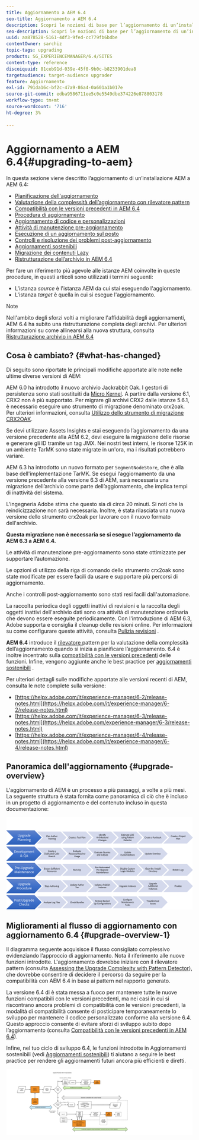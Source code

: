 ```yaml
---
title: Aggiornamento a AEM 6.4
seo-title: Aggiornamento a AEM 6.4
description: Scopri le nozioni di base per l’aggiornamento di un’installazione AEM precedente a AEM 6.4.
seo-description: Scopri le nozioni di base per l’aggiornamento di un’installazione AEM precedente a AEM 6.4.
uuid: aa878528-5161-4df3-9fed-cc779fb6bdbe
contentOwner: sarchiz
topic-tags: upgrading
products: SG_EXPERIENCEMANAGER/6.4/SITES
content-type: reference
discoiquuid: 81ceb91d-039e-45f0-9b0c-b8233901dea8
targetaudience: target-audience upgrader
feature: Aggiornamento
exl-id: 791da16c-bf2c-47a9-86a4-0a601a1b017e
source-git-commit: edba9586711ee5c0e5549dbe374226e878803178
workflow-type: tm+mt
source-wordcount: '716'
ht-degree: 3%

---
```


# Aggiornamento a AEM 6.4{#upgrading-to-aem}

In questa sezione viene descritto l’aggiornamento di un’installazione AEM a AEM 6.4:

* [Pianificazione dell&#39;aggiornamento](/help/sites-deploying/upgrade-planning.md)
* [Valutazione della complessità dell’aggiornamento con rilevatore pattern](/help/sites-deploying/pattern-detector.md)
* [Compatibilità con le versioni precedenti in AEM 6.4](/help/sites-deploying/backward-compatibility.md)
* [Procedura di aggiornamento](/help/sites-deploying/upgrade-procedure.md)
* [Aggiornamento di codice e personalizzazioni](/help/sites-deploying/upgrading-code-and-customizations.md)
* [Attività di manutenzione pre-aggiornamento](/help/sites-deploying/pre-upgrade-maintenance-tasks.md)
* [Esecuzione di un aggiornamento sul posto](/help/sites-deploying/in-place-upgrade.md)
* [Controlli e risoluzione dei problemi post-aggiornamento](/help/sites-deploying/post-upgrade-checks-and-troubleshooting.md)
* [Aggiornamenti sostenibili](/help/sites-deploying/sustainable-upgrades.md)
* [Migrazione dei contenuti Lazy](/help/sites-deploying/lazy-content-migration.md)
* [Ristrutturazione dell’archivio in AEM 6.4](/help/sites-deploying/repository-restructuring.md)

Per fare un riferimento più agevole alle istanze AEM coinvolte in queste procedure, in questi articoli sono utilizzati i termini seguenti:

* L&#39;istanza *source* è l&#39;istanza AEM da cui stai eseguendo l&#39;aggiornamento.
* L&#39;istanza *target* è quella in cui si esegue l&#39;aggiornamento.

>[!NOTE]
>
>Nell&#39;ambito degli sforzi volti a migliorare l&#39;affidabilità degli aggiornamenti, AEM 6.4 ha subito una ristrutturazione completa degli archivi. Per ulteriori informazioni su come allinearsi alla nuova struttura, consulta [Ristrutturazione archivio in AEM 6.4](/help/sites-deploying/repository-restructuring.md)

## Cosa è cambiato? {#what-has-changed}

Di seguito sono riportate le principali modifiche apportate alle note nelle ultime diverse versioni di AEM:

AEM 6.0 ha introdotto il nuovo archivio Jackrabbit Oak. I gestori di persistenza sono stati sostituiti da [Micro Kernel](/help/sites-deploying/recommended-deploys.md). A partire dalla versione 6.1, CRX2 non è più supportato. Per migrare gli archivi CRX2 dalle istanze 5.6.1, è necessario eseguire uno strumento di migrazione denominato crx2oak. Per ulteriori informazioni, consulta [Utilizzo dello strumento di migrazione CRX2OAK](/help/sites-deploying/using-crx2oak.md).

Se devi utilizzare Assets Insights e stai eseguendo l’aggiornamento da una versione precedente alla AEM 6.2, devi eseguire la migrazione delle risorse e generare gli ID tramite un tag JMX. Nei nostri test interni, le risorse 125K in un ambiente TarMK sono state migrate in un&#39;ora, ma i risultati potrebbero variare.

AEM 6.3 ha introdotto un nuovo formato per `SegmentNodeStore`, che è alla base dell&#39;implementazione TarMK. Se esegui l’aggiornamento da una versione precedente alla versione 6.3 di AEM, sarà necessaria una migrazione dell’archivio come parte dell’aggiornamento, che implica tempi di inattività del sistema.

L&#39;ingegneria Adobe stima che questo sia di circa 20 minuti. Si noti che la reindicizzazione non sarà necessaria. Inoltre, è stata rilasciata una nuova versione dello strumento crx2oak per lavorare con il nuovo formato dell&#39;archivio.

**Questa migrazione non è necessaria se si esegue l’aggiornamento da AEM 6.3 a AEM 6.4.**

Le attività di manutenzione pre-aggiornamento sono state ottimizzate per supportare l’automazione.

Le opzioni di utilizzo della riga di comando dello strumento crx2oak sono state modificate per essere facili da usare e supportare più percorsi di aggiornamento.

Anche i controlli post-aggiornamento sono stati resi facili dall&#39;automazione.

La raccolta periodica degli oggetti inattivi di revisioni e la raccolta degli oggetti inattivi dell&#39;archivio dati sono ora attività di manutenzione ordinaria che devono essere eseguite periodicamente. Con l&#39;introduzione di AEM 6.3, Adobe supporta e consiglia il cleanup delle revisioni online. Per informazioni su come configurare queste attività, consulta [Pulizia revisioni](/help/sites-deploying/revision-cleanup.md) .

**AEM 6.4** introduce il  [rilevatore ](/help/sites-deploying/pattern-detector.md) pattern per la valutazione della complessità dell’aggiornamento quando si inizia a pianificare l’aggiornamento. 6.4 è inoltre incentrato sulla [compatibilità con le versioni precedenti](/help/sites-deploying/backward-compatibility.md) delle funzioni. Infine, vengono aggiunte anche le best practice per [aggiornamenti sostenibili](/help/sites-deploying/sustainable-upgrades.md) .

Per ulteriori dettagli sulle modifiche apportate alle versioni recenti di AEM, consulta le note complete sulla versione:

* [https://helpx.adobe.com/it/experience-manager/6-2/release-notes.html](https://helpx.adobe.com/it/experience-manager/6-2/release-notes.html)
* [https://helpx.adobe.com/it/experience-manager/6-3/release-notes.html](https://helpx.adobe.com/experience-manager/6-3/release-notes.html)
* [https://helpx.adobe.com/it/experience-manager/6-4/release-notes.html](https://helpx.adobe.com/it/experience-manager/6-4/release-notes.html)

## Panoramica dell&#39;aggiornamento {#upgrade-overview}

L&#39;aggiornamento di AEM è un processo a più passaggi, a volte a più mesi. La seguente struttura è stata fornita come panoramica di ciò che è incluso in un progetto di aggiornamento e del contenuto incluso in questa documentazione:

![screen_shot_2018-03-30at80708am](assets/screen_shot_2018-03-30at80708am.png)

## Miglioramenti al flusso di aggiornamento con aggiornamento 6.4 {#upgrade-overview-1}

Il diagramma seguente acquisisce il flusso consigliato complessivo evidenziando l’approccio di aggiornamento. Nota il riferimento alle nuove funzioni introdotte. L&#39;aggiornamento dovrebbe iniziare con il rilevatore pattern (consulta [Assessing the Upgrade Complexity with Pattern Detector](/help/sites-deploying/pattern-detector.md)), che dovrebbe consentire di decidere il percorso da seguire per la compatibilità con AEM 6.4 in base ai pattern nel rapporto generato.

La versione 6.4 di è stata messa a fuoco per mantenere tutte le nuove funzioni compatibili con le versioni precedenti, ma nei casi in cui si riscontrano ancora problemi di compatibilità con le versioni precedenti, la modalità di compatibilità consente di posticipare temporaneamente lo sviluppo per mantenere il codice personalizzato conforme alla versione 6.4. Questo approccio consente di evitare sforzi di sviluppo subito dopo l’aggiornamento (consulta [Compatibilità con le versioni precedenti in AEM 6.4](/help/sites-deploying/backward-compatibility.md)).

Infine, nel tuo ciclo di sviluppo 6.4, le funzioni introdotte in Aggiornamenti sostenibili (vedi [Aggiornamenti sostenibili](/help/sites-deploying/sustainable-upgrades.md)) ti aiutano a seguire le best practice per rendere gli aggiornamenti futuri ancora più efficienti e diretti.

![6_4_upgrade_overviewflowgraph-newpage3](assets/6_4_upgrade_overviewflowchart-newpage3.png)

